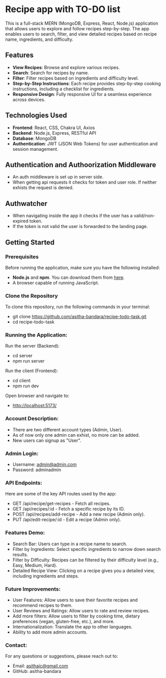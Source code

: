# Recipe app with TO-DO list

This is a full-stack MERN (MongoDB, Express, React, Node.js) application that allows users to explore and follow recipes step-by-step. The app enables users to search, filter, and view detailed recipes based on recipe name, ingredients, and difficulty.

## Features
- **View Recipes**: Browse and explore various recipes.
- **Search**: Search for recipes by name.
- **Filter**: Filter recipes based on ingredients and difficulty level.
- **Step-by-Step Instructions**: Each recipe provides step-by-step cooking instructions, including a checklist for ingredients.
- **Responsive Design**: Fully responsive UI for a seamless experience across devices.

## Technologies Used
- **Frontend**: React, CSS, Chakra UI, Axios
- **Backend**: Node.js, Express, RESTful API
- **Database**: MongoDB
- **Authentication**: JWT (JSON Web Tokens) for user authentication and session management.

## Authentication and Authoorization Middleware
- An auth middleware is set up in server side.
- When getting api requests it checks for token and user role. If neither exhists the request is denied.

## Authwatcher
- When navigating inside the app it checks if the user has a valid/non-expired token.
- If the token is not valid the user is forwarded to the landing page.

## Getting Started

### Prerequisites
Before running the application, make sure you have the following installed:
- **Node.js** and **npm**. You can download them from [here](https://nodejs.org/en).
- A browser capable of running JavaScript.

### Clone the Repository
To clone this repository, run the following commands in your terminal:
- git clone https://github.com/asitha-bandara/recipe-todo-task.git
- cd recipe-todo-task

### Running the Application:
  Run the server (Backend):
   - cd server
   - npm run server
    
  Run the client (Frontend):
   - cd client
   - npm run dev

  Open browser and navigate to:
   - [http://localhost:5173/](http://localhost:5173/)

### Account Description:
 - There are two different account types (Admin, User).
 - As of now only one admin can exhist, no more can be added.
 - New users can signup as "User".

### Admin Login:
 - Username: admin@admin.com
 - Password: adminadmin

### API Endpoints:
  Here are some of the key API routes used by the app:
 - GET /api/recipe/get-recipes - Fetch all recipes.
 - GET /api/recipes/:id - Fetch a specific recipe by its ID.
 - POST /api/recipes/add-recipe - Add a new recipe (Admin only).
 - PUT /api/edit-recipe/:id - Edit a recipe (Admin only).

### Features Demo:
 - Search Bar: Users can type in a recipe name to search.
 - Filter by Ingredients: Select specific ingredients to narrow down search results.
 - Filter by Difficulty: Recipes can be filtered by their difficulty level (e.g., Easy, Medium, Hard).
 - Detailed Recipe View: Clicking on a recipe gives you a detailed view, including ingredients and steps.

### Future Improvements:
 - User Features: Allow users to save their favorite recipes and recommend recipes to them.
 - User Reviews and Ratings: Allow users to rate and review recipes.
 - Add more filters: Allow users to filter by cooking time, dietary preferences (vegan, gluten-free, etc.), and more.
 - Internationalization: Translate the app to other languages.
 - Ability to add more admin accounts.

### Contact:
  For any questions or suggestions, please reach out to:
 - Email: asithaic@gmail.com
 - GitHub: asitha-bandara
